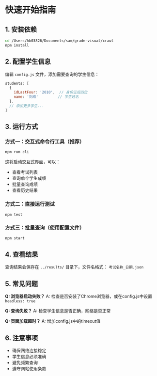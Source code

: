 # 快速开始指南

## 1. 安装依赖

```bash
cd /Users/hb03826/Documents/sam/grade-visual/crawl
npm install
```

## 2. 配置学生信息

编辑 `config.js` 文件，添加需要查询的学生信息：

```javascript
students: [
  {
    idLastFour: '2010',  // 身份证后四位
    name: '刘欣'         // 学生姓名
  },
  // 添加更多学生...
]
```

## 3. 运行方式

### 方式一：交互式命令行工具（推荐）

```bash
npm run cli
```

这将启动交互式界面，可以：
- 查看考试列表
- 查询单个学生成绩
- 批量查询成绩
- 查看历史结果

### 方式二：直接运行测试

```bash
npm test
```

### 方式三：批量查询（使用配置文件）

```bash
npm start
```

## 4. 查看结果

查询结果会保存在 `../results/` 目录下，文件名格式：
`考试名称_日期.json`

## 5. 常见问题

**Q: 浏览器启动失败？**
A: 检查是否安装了Chrome浏览器，或在config.js中设置 `headless: true`

**Q: 查询失败？**
A: 检查学生信息是否正确，网络是否正常

**Q: 页面加载超时？**
A: 增加config.js中的timeout值

## 6. 注意事项

- 确保网络连接稳定
- 学生信息必须准确
- 避免频繁查询
- 遵守网站使用条款